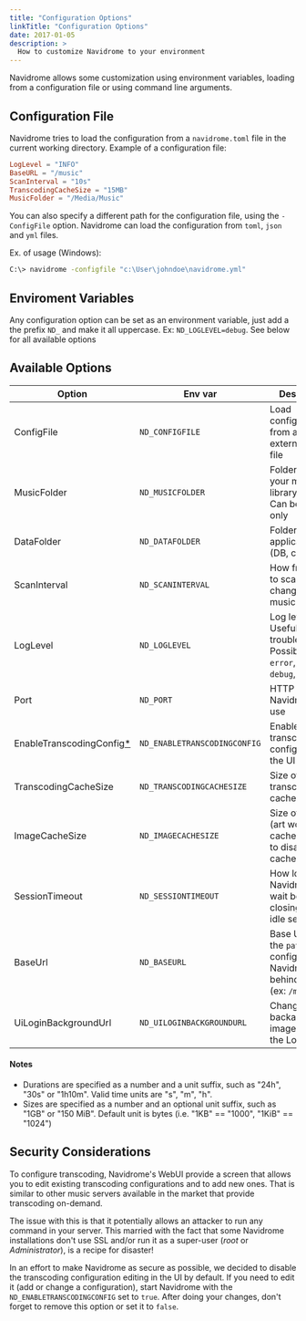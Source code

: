 ```yaml
---
title: "Configuration Options"
linkTitle: "Configuration Options"
date: 2017-01-05
description: >
  How to customize Navidrome to your environment
---
```


Navidrome allows some customization using environment variables, loading from a configuration file
or using command line arguments.

## Configuration File

Navidrome tries to load the configuration from a `navidrome.toml` file in the current working 
directory. Example of a configuration file:
```toml
LogLevel = "INFO"
BaseURL = "/music"
ScanInterval = "10s"
TranscodingCacheSize = "15MB"
MusicFolder = "/Media/Music"
```

You can also specify a different path for the configuration file, using the `-ConfigFile` option.
Navidrome can load the configuration from `toml`, `json` and `yml` files. 

Ex. of usage (Windows):
```bash
C:\> navidrome -configfile "c:\User\johndoe\navidrome.yml"
```

## Enviroment Variables

Any configuration option can be set as an environment variable, just add a the prefix `ND_` and 
make it all uppercase. Ex: `ND_LOGLEVEL=debug`. See below for all available options


## Available Options

| Option | Env var            | Description           | Default Value |
|--------|-------------------|-----------------|------|
| ConfigFile | `ND_CONFIGFILE` | Load configurations from an external config file | `./navidrome.tml` |
| MusicFolder | `ND_MUSICFOLDER`   | Folder where your music libraryis stored. Can be read-only   | ./music |
| DataFolder | `ND_DATAFOLDER`    | Folder to store application data (DB, cache...)     | ./data |
| ScanInterval | `ND_SCANINTERVAL`   | How frequently to scan for changes in your music library  | 1m |
| LogLevel | `ND_LOGLEVEL`   | Log level. Useful for troubleshooting. Possible values: `error`, `info`, `debug`, `trace` | `info` |
| Port | `ND_PORT`          | HTTP port Navidrome will use | 4533 |
| EnableTranscodingConfig[*](#security-considerations) | `ND_ENABLETRANSCODINGCONFIG` | Enables transcoding configuration in the UI | false |
| TranscodingCacheSize | `ND_TRANSCODINGCACHESIZE` | Size of transcoding cache| 100MB |
| ImageCacheSize | `ND_IMAGECACHESIZE` | Size of image (art work) cache. set to `0` to disable cache | 100MB |
| SessionTimeout | `ND_SESSIONTIMEOUT` | How long Navidrome will wait before closing web ui idle sessions | 30m |
| BaseUrl | `ND_BASEURL` | Base URL (only the `path` part) to configure Navidrome behind a proxy (ex: `/music`) | _Empty_  |
| UiLoginBackgroundUrl | `ND_UILOGINBACKGROUNDURL` | Change backaground image used in the Login page | _random music image from Unsplash.com_ |

#### Notes
- Durations are specified as a number and a unit suffix, such as "24h", "30s" or "1h10m". Valid 
time units are "s", "m", "h".
- Sizes are specified as a number and an optional unit suffix, such as "1GB" or "150 MiB". Default 
unit is bytes (i.e. "1KB" == "1000", "1KiB" == "1024")

## Security Considerations
To configure transcoding, Navidrome's WebUI provide a screen that allows you to edit existing 
transcoding configurations and to add new ones. That is similar to other music servers available 
in the market that provide transcoding on-demand. 

The issue with this is that it potentially allows an attacker to run any command in your server. 
This married with the fact that some Navidrome installations don't use SSL and/or run it as a 
super-user (_root_ or _Administrator_), is a recipe for disaster!

In an effort to make Navidrome as secure as possible, we decided to disable the transcoding 
configuration editing in the UI by default. If you need to edit it (add or change a configuration), 
start Navidrome with the `ND_ENABLETRANSCODINGCONFIG` set to `true`. After doing your changes, 
don't forget to remove this option or set it to `false`.
